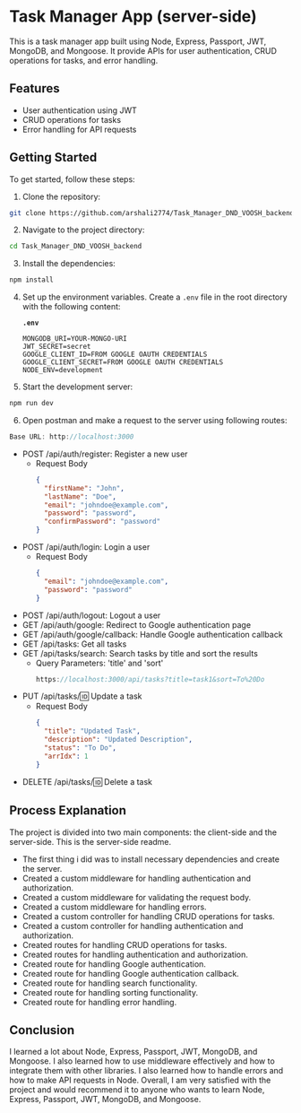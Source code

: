 # Task Manager App (server-side)

This is a task manager app built using Node, Express, Passport, JWT, MongoDB, and Mongoose. It provide APIs for user authentication, CRUD operations for tasks, and error handling.

## Features

- User authentication using JWT
- CRUD operations for tasks
- Error handling for API requests

## Getting Started

To get started, follow these steps:

1. Clone the repository:

```bash
git clone https://github.com/arshali2774/Task_Manager_DND_VOOSH_backend.git
```

2. Navigate to the project directory:

```bash
cd Task_Manager_DND_VOOSH_backend
```

3. Install the dependencies:

```bash
npm install
```

4. Set up the environment variables. Create a `.env` file in the root directory with the following content:

   **`.env`**

   ```env
   MONGODB_URI=YOUR-MONGO-URI
   JWT_SECRET=secret
   GOOGLE_CLIENT_ID=FROM GOOGLE OAUTH CREDENTIALS
   GOOGLE_CLIENT_SECRET=FROM GOOGLE OAUTH CREDENTIALS
   NODE_ENV=development
   ```

5. Start the development server:

```bash
npm run dev
```

6. Open postman and make a request to the server using following routes:

```js
Base URL: http://localhost:3000
```

- POST /api/auth/register: Register a new user
  - Request Body
    ```json
    {
      "firstName": "John",
      "lastName": "Doe",
      "email": "johndoe@example.com",
      "password": "password",
      "confirmPassword": "password"
    }
    ```
- POST /api/auth/login: Login a user
  - Request Body
    ```json
    {
      "email": "johndoe@example.com",
      "password": "password"
    }
    ```
- POST /api/auth/logout: Logout a user
- GET /api/auth/google: Redirect to Google authentication page
- GET /api/auth/google/callback: Handle Google authentication callback
- GET /api/tasks: Get all tasks
- GET /api/tasks/search: Search tasks by title and sort the results
  - Query Parameters: 'title' and 'sort'
    ```js
    https://localhost:3000/api/tasks?title=task1&sort=To%20Do
    ```
- PUT /api/tasks/:id: Update a task
  - Request Body
    ```json
    {
      "title": "Updated Task",
      "description": "Updated Description",
      "status": "To Do",
      "arrIdx": 1
    }
    ```
- DELETE /api/tasks/:id: Delete a task

## Process Explanation

The project is divided into two main components: the client-side and the server-side. This is the server-side readme.

- The first thing i did was to install necessary dependencies and create the server.
- Created a custom middleware for handling authentication and authorization.
- Created a custom middleware for validating the request body.
- Created a custom middleware for handling errors.
- Created a custom controller for handling CRUD operations for tasks.
- Created a custom controller for handling authentication and authorization.
- Created routes for handling CRUD operations for tasks.
- Created routes for handling authentication and authorization.
- Created route for handling Google authentication.
- Created route for handling Google authentication callback.
- Created route for handling search functionality.
- Created route for handling sorting functionality.
- Created route for handling error handling.

## Conclusion

I learned a lot about Node, Express, Passport, JWT, MongoDB, and Mongoose. I also learned how to use middleware effectively and how to integrate them with other libraries. I also learned how to handle errors and how to make API requests in Node. Overall, I am very satisfied with the project and would recommend it to anyone who wants to learn Node, Express, Passport, JWT, MongoDB, and Mongoose.
